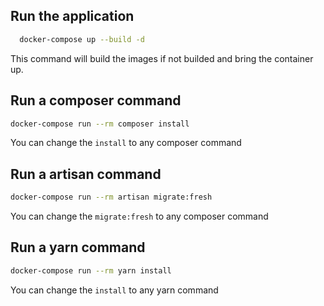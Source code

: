 ## Run the application
```sh
  docker-compose up --build -d
```
This command will build the images if not builded and bring the container up.


## Run a composer command
```sh
docker-compose run --rm composer install
```
You can change the `install` to any composer command

## Run a artisan command
```sh
docker-compose run --rm artisan migrate:fresh
```
You can change the `migrate:fresh` to any composer command


## Run a yarn command
```sh
docker-compose run --rm yarn install
```
You can change the `install` to any yarn command
